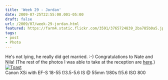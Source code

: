 ```yaml
---
title: 'Week 29 - Jordan'
date: 2009-07-25T22:55:00.001-05:00
draft: false
url: /2009/07/week-29-jordan.html
featured: https://farm4.static.flickr.com/3591/3765724839_2ba785b0a5.jpg
tags: 
- post
- Photo
---
```


He's not lying, he really did get married. :-) Congratulations to Nate and Nila! (The rest of the photos I was able to take at the reception are [here](https://www.flickr.com/photos/jhofker/sets/72157621745438527/).)  
[![Toast](https://farm4.static.flickr.com/3591/3765724839_2ba785b0a5.jpg)](https://www.flickr.com/photos/jhofker/3765724839/ "Toast by jhofker, on
      Flickr")  
Canon XSi with EF-S 18-55 f/3.5-5.6 IS @ 55mm 1/80s f/5.6 ISO 800